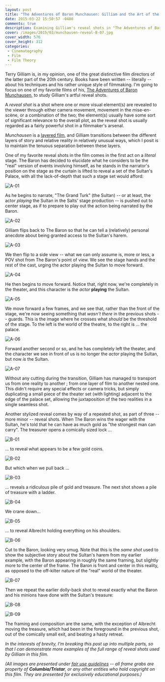 ```yaml
---
layout: post
title: "The Adventures of Baron Munchausen: Gilliam and the Art of the Reveal"
date: 2015-03-22 15:50:57 -0400
comments: true
description: Examining Gilliam's reveal shots in "The Adventures of Baron Munchausen"
cover: /images/2015/03/munchausen-reveal-B-07.jpg
cover_width: 576
cover_height: 312
categories: 
 - Cinematography
 - Film
 - Film Theory
---
```


Terry Gilliam is, in my opinion, one of the great distinctive film directors of the latter part of the 20th century. Books have been written -- literally -- about his techniques and his rather unique style of filmmaking. I'm going to focus on one of my favorite films of his, [The Adventures of Baron Munchausen](http://www.imdb.com/title/tt0096764/), to study Gilliam's artful reveal shots.

<!-- more -->

A *reveal shot* is a shot where one or more visual element(s) are revealed to the viewer through either camera movement, movement in the mise-en-scène, or a combination of the two; the element(s) usually have some sort of significant relevance to the overall plot, as the reveal shot is usually regarded as a fairly powerful shot in a filmmaker's arsenal.

*Munchausen* is a [layered film](/2015/03/08/layers/), and Gilliam transitions between the different layers of story and relative reality in relatively unusual ways, which I posit is to maintain the tenuous separation between these layers.

One of my favorite reveal shots in the film comes in the first act on a *literal* stage. The Baron has decided to elucidate what he considers to be the "real" version of events involving himself, as he stands in the narrator's position on the stage as the curtain is lifted to reveal a set of the Sultan's Palace, with all the lack-of-depth that such a stage set would afford:

![A-01](/images/2015/03/munchausen-reveal-A-01.jpg)  

As he begins to narrate, "The Grand Turk" (the Sultan) -- or at least, the actor *playing* the Sultan in the Salts' stage production -- is pushed out to center stage, as if to prepare to play out the action being narrated by the Baron.

![A-02](/images/2015/03/munchausen-reveal-A-02.jpg)  

Gilliam flips back to The Baron so that he can tell a (relatively) personal anecdote about being granted access to the Sultan's harem.

![A-03](/images/2015/03/munchausen-reveal-A-03.jpg)  

We then flip to a side view -- what we can only assume is, more or less, a POV shot from The Baron's point of view. We see the stage hands and the rest of the cast, urging the actor playing the Sultan to move forward.

![A-04](/images/2015/03/munchausen-reveal-A-04.jpg)  

He then begins to move forward. Notice that, right now, we're completely in the theater, and this character is the *actor* **playing** the Sultan.

![A-05](/images/2015/03/munchausen-reveal-A-05.jpg)  

We move forward a few frames, and we see that, rather than the front of the stage, we're now seeing something that *wasn't there* in the previous shots -- guards. This is the image where he crosses what *should* be the threshold of the stage. To the left is the world of the theatre, to the right is ... the palace.

![A-06](/images/2015/03/munchausen-reveal-A-06.jpg)  

Forward another second or so, and he has completely left the theater, and the character we see in front of us is no longer the *actor* playing the Sultan, but now *is* the Sultan.

![A-07](/images/2015/03/munchausen-reveal-A-07.jpg)  

Without any cutting during the transition, Gilliam has managed to transport us from one reality to another ; from one layer of film to another nested one. This didn't require any special effects or camera tricks, but simply duplicating a small piece of the theater set (with lighting) adjacent to the edge of the palace set, allowing the juxtaposition of the two realities in a single seamless shot.

Another stylized reveal comes by way of a repeated shot, as part of three -- more minor -- reveal shots. When The Baron wins the wager with the Sultan, he's told that he can have as much gold as "the strongest man can carry". The treasurer opens a comically sized lock ...

![B-01](/images/2015/03/munchausen-reveal-B-01.jpg)  

... to reveal what appears to be a few gold coins.

![B-02](/images/2015/03/munchausen-reveal-B-02.jpg)  

But which when we pull back ...

![B-03](/images/2015/03/munchausen-reveal-B-03.jpg)  

... reveals a ridiculous pile of gold and treasure. The next shot shows a pile of treasure with a ladder. 

![B-04](/images/2015/03/munchausen-reveal-B-04.jpg)  

We crane down...

![B-05](/images/2015/03/munchausen-reveal-B-05.jpg)  

... to reveal Albrecht holding everything on his shoulders.

![B-06](/images/2015/03/munchausen-reveal-B-06.jpg)  

Cut to the Baron, looking very smug. Note that this is the *same shot* used to show the subjective story about the Sultan's harem from my earlier example, with the Baron appearing in roughly the same framing, but slightly more to the center of the frame. The Baron is front and center in this reality, as opposed to the off-kilter nature of the "real" world of the theater.

![B-07](/images/2015/03/munchausen-reveal-B-07.jpg)  

Then we repeat the earlier dolly-back shot to reveal exactly what the Baron and his minions have done with the Sultan's treasure:

![B-08](/images/2015/03/munchausen-reveal-B-08.jpg)  
  
![B-09](/images/2015/03/munchausen-reveal-B-09.jpg)  

The framing and composition are the same, with the exception of Albrecht moving the treasure, which had been in the foreground in the previous shot, out of the comically small exit, and beating a hasty retreat.

*In the interests of brevity, I'm breaking this post up into multiple parts, so that I can demonstrate more examples of the full range of reveal shots used by Gilliam in this film.*

*(All images are presented under [fair use guidelines](http://libguides.mit.edu/usingimages) -- all frame grabs are property of **Columbia/Tristar**, or any other entities who hold copyright on this film. They are presented for exclusively educational purposes.)*

